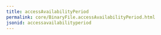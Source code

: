 ```yaml
---
title: accessAvailabilityPeriod
permalink: core/BinaryFile.accessAvailabilityPeriod.html
jsonid: accessavailabilityperiod
---
```

